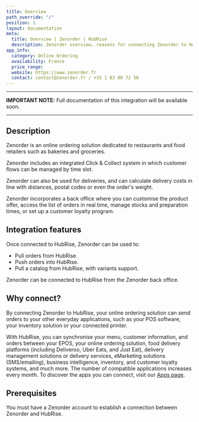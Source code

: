 ```yaml
---
title: Overview
path_override: "/"
position: 1
layout: documentation
meta:
  title: Overview | Zenorder | HubRise
  description: Zenorder overview, reasons for connecting Zenorder to HubRise and summary of integrated features. Synchronise data between your EPOS, Zenorder and your apps.
app_info:
  category: Online Ordering
  availability: France
  price_range:
  website: https://www.zenorder.fr
  contact: contact@zenorder.fr / +33 1 83 80 72 50
---
```


---

**IMPORTANT NOTE:** Full documentation of this integration will be available soon.

---

## Description

Zenorder is an online ordering solution dedicated to restaurants and food retailers such as bakeries and groceries.

Zenorder includes an integrated Click & Collect system in which customer flows can be managed by time slot.

Zenorder can also be used for deliveries, and can calculate delivery costs in line with distances, postal codes or even the order's weight.

Zenorder incorporates a back office where you can customise the product offer, access the list of orders in real time, manage stocks and preparation times, or set up a customer loyalty program.

## Integration features

Once connected to HubRise, Zenorder can be used to:

- Pull orders from HubRise.
- Push orders into HubRise.
- Pull a catalog from HubRise, with variants support.

Zenorder can be connected to HubRise from the Zenorder back office.

## Why connect?

By connecting Zenorder to HubRise, your online ordering solution can send orders to your other everyday applications, such as your POS software, your inventory solution or your connected printer.

With HubRise, you can synchronise your menu, customer information, and orders between your EPOS, your online ordering solution, food delivery platforms (including Deliveroo, Uber Eats, and Just Eat), delivery management solutions or delivery services, eMarketing solutions (SMS/emailing), business intelligence, inventory, and customer loyalty systems, and much more. The number of compatible applications increases every month. To discover the apps you can connect, visit our [Apps page](/apps).

## Prerequisites

You must have a Zenorder account to establish a connection between Zenorder and HubRise.
